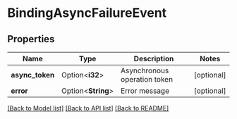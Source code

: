 # BindingAsyncFailureEvent

## Properties

Name | Type | Description | Notes
------------ | ------------- | ------------- | -------------
**async_token** | Option<**i32**> | Asynchronous operation token | [optional]
**error** | Option<**String**> | Error message | [optional]

[[Back to Model list]](../README.md#documentation-for-models) [[Back to API list]](../README.md#documentation-for-api-endpoints) [[Back to README]](../README.md)


